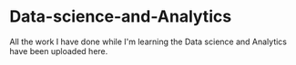 # Data-science-and-Analytics
All the work I have done while I'm learning the Data science and Analytics have been uploaded here.
